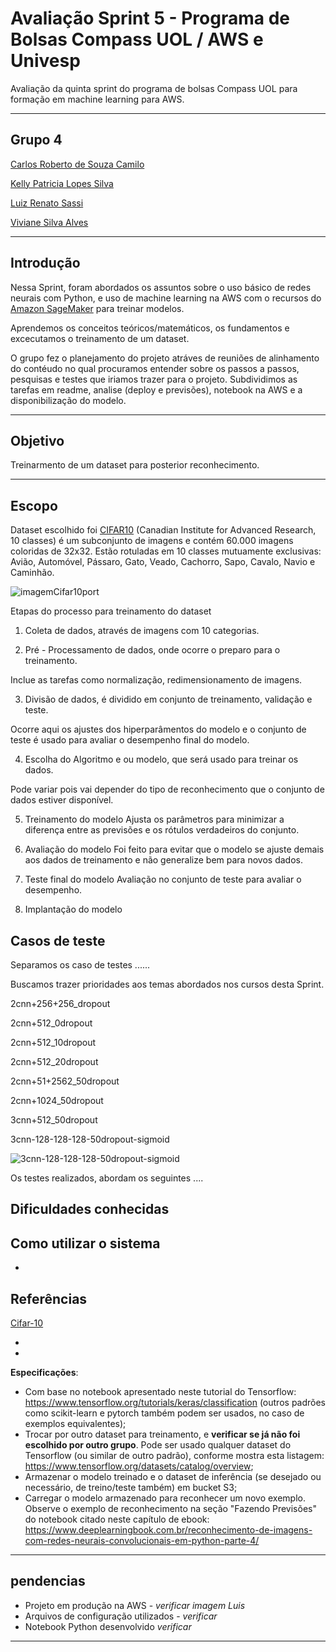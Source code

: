 # Avaliação Sprint 5 - Programa de Bolsas Compass UOL / AWS e Univesp

Avaliação da quinta sprint do programa de bolsas Compass UOL para formação em machine learning para AWS.

***
## Grupo 4

[Carlos Roberto de Souza Camilo ](https://github.com/crobertocamilo)

[Kelly Patricia Lopes Silva](https://github.com/KellyPLSilva)

[Luiz Renato Sassi](https://github.com/luizrsassi)

[Viviane Silva Alves ](https://github.com/Vivianes86)

*****
## Introdução 

Nessa Sprint, foram abordados os assuntos sobre o uso básico de redes neurais com Python, e uso de machine learning na AWS com o recursos do [Amazon SageMaker](https://aws.amazon.com/pt/pm/sagemaker/) para treinar modelos.  

Aprendemos os conceitos teóricos/matemáticos, os fundamentos e excecutamos o treinamento de um dataset. 

O grupo fez o planejamento do projeto atráves de reuniões de alinhamento do contéudo no qual procuramos entender sobre os passos a passos, pesquisas e testes que iriamos trazer para o projeto. Subdividimos as tarefas em readme, analise (deploy e previsões), notebook na AWS e a disponibilização do modelo. 
***
## Objetivo 

Treinarmento de um dataset para posterior reconhecimento.

***

## Escopo

Dataset escolhido foi [CIFAR10]() (Canadian Institute for Advanced Research, 10 classes) é um subconjunto de imagens e contém 60.000 imagens coloridas de 32x32. 
Estão rotuladas em 10 classes mutuamente exclusivas: Avião, Automóvel, Pássaro, Gato, Veado, Cachorro, Sapo, Cavalo, Navio e Caminhão.


![imagemCifar10port](https://user-images.githubusercontent.com/88354075/232254787-6c5a4277-3d83-4e33-a7a8-bafb5f1ff1c4.png)

Etapas do processo para treinamento do dataset

1. Coleta de dados, através de imagens com 10 categorias. 

2. Pré - Processamento de dados, onde ocorre o preparo para o treinamento. 

Inclue as tarefas como normalização, redimensionamento de imagens. 

3. Divisão de dados, é dividido em conjunto de treinamento, validação e teste. 

Ocorre aqui os ajustes dos hiperparâmentos do modelo e o conjunto de teste é usado para avaliar o desempenho final do modelo. 


4. Escolha do Algoritmo e ou modelo, que será usado para treinar os dados. 

Pode variar pois vai depender do tipo de reconhecimento que o conjunto de dados estiver disponível. 


5. Treinamento do modelo
Ajusta os parâmetros para minimizar a diferença entre as previsões e os rótulos verdadeiros do conjunto. 


6. Avaliação do modelo
Foi feito para evitar que o modelo se ajuste demais aos dados de treinamento e não generalize bem para novos dados. 

7. Teste final do modelo 
Avaliação no conjunto de teste para avaliar o desempenho.

8. Implantação do modelo


## Casos de teste
Separamos os caso de testes ......

Buscamos trazer prioridades aos temas abordados nos cursos desta Sprint.


2cnn+256+256_dropout

2cnn+512_0dropout

2cnn+512_10dropout

2cnn+512_20dropout

2cnn+51+2562_50dropout

2cnn+1024_50dropout

3cnn+512_50dropout

3cnn-128-128-128-50dropout-sigmoid

![3cnn-128-128-128-50dropout-sigmoid](https://user-images.githubusercontent.com/88354075/232256066-de6b7240-747c-4102-b9d6-1b1ad13b5214.png)

Os testes realizados, abordam os seguintes ....

## Dificuldades conhecidas


## Como utilizar o sistema

* 

## Referências

[Cifar-10](https://paperswithcode.com/dataset/cifar-10)


  - 
  - 


**Especificações**:

* Com base no notebook apresentado neste tutorial do Tensorflow: <https://www.tensorflow.org/tutorials/keras/classification> (outros padrões como scikit-learn e pytorch também podem ser usados, no caso de exemplos equivalentes);
* Trocar por outro dataset para treinamento, e **verificar se já não foi escolhido por outro grupo**. Pode ser usado qualquer dataset do Tensorflow (ou similar de outro padrão), conforme mostra esta listagem: <https://www.tensorflow.org/datasets/catalog/overview>;
* Armazenar o modelo treinado e o dataset de inferência (se desejado ou necessário, de treino/teste também) em bucket S3;
* Carregar o modelo armazenado para reconhecer um novo exemplo. Observe o exemplo de reconhecimento na seção "Fazendo Previsões" do notebook citado neste capítulo de ebook: <https://www.deeplearningbook.com.br/reconhecimento-de-imagens-com-redes-neurais-convolucionais-em-python-parte-4/>

***





## pendencias

- Projeto em produção na AWS - *verificar imagem Luis*
- Arquivos de configuração utilizados - *verificar*
- Notebook Python desenvolvido *verificar*




***
